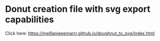 # Donut creation file with svg export capabilities
Click here: https://melllanieeemarrr.github.io/doughnut_to_svg/index.html
